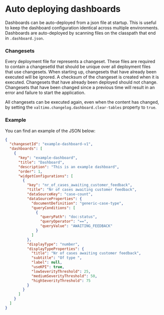 # Auto deploying dashboards

Dashboards can be auto-deployed from a json file at startup. This is useful to keep the dashboard configuration identical 
across multiple environments. Dashboards are auto-deployed by scanning files on the classpath that end in `.dashboard.json`.

### Changesets

Every deployment file for represents a changeset. These files are required to contain a changesetId that should be unique 
over all deployment files that use changesets. When starting up, changesets that have already been executed will be ignored.
A checksum of the changeset is created when it is executed. Changesets that have already been deployed should not change.
Changesets that have been changed since a previous time will result in an error and failure to start the application.

All changesets can be executed again, even when the content has changed, by setting the `valtimo.changelog.dashboard.clear-tables` property to `true`. 

### Example

You can find an example of the JSON below:

```json
{
  "changesetId": "example-dashboard-v1",
  "dashboards": [
    {
      "key": "example-dashboard",
      "title": "Dashboard",
      "description": "This is an example dashboard",
      "order": 1,
      "widgetConfigurations": [
        {
          "key": "nr_of_cases_awaiting_customer_feedback",
          "title": "Nr of cases awaiting customer feedback",
          "dataSourceKey": "case-count",
          "dataSourceProperties": {
            "documentDefinition": "generic-case-type",
            "queryConditions": [
              {
                "queryPath": "doc:status",
                "queryOperator": "==",
                "queryValue": "AWAITING_FEEDBACK"
              }
            ]
          },
          "displayType": "number",
          "displayTypeProperties": {
            "title": "Nr of cases awaiting customer feedback",
            "subtitle": "Of type ",
            "label": null,
            "useKPI": true,
            "lowSeverityThreshold": 25,
            "mediumSeverityThreshold": 50,
            "highSeverityThreshold": 75
          }
        }
      ]
    }
  ]
}

```
